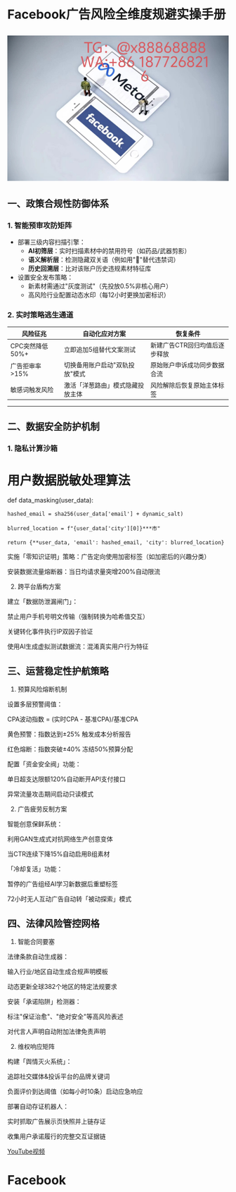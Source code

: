 # Facebook广告风险全维度规避实操手册
![替代文字](93a3c1560684534eb17a3aac0182183.jpg)
---
## 一、政策合规性防御体系
### 1. **智能预审攻防矩阵**
- 部署三级内容扫描引擎：
  - **AI初筛层**：实时扫描素材中的禁用符号（如药品/武器剪影）
  - **语义解析层**：检测隐藏双关语（例如用"🌿"替代违禁词）
  - **历史回溯层**：比对该账户历史违规素材特征库
- 设置安全发布策略：
  - 新素材需通过"灰度测试"（先投放0.5%非核心用户）
  - 高风险行业配置动态水印（每12小时更换加密标识）
### 2. **实时策略逃生通道**
| 风险征兆            | 自动化应对方案                    | 恢复条件                      |
|---------------------|-----------------------------------|------------------------------|
| CPC突然降低50%+     | 立即追加5组替代文案测试           | 新建广告CTR回归均值后逐步释放 |  
| 广告拒审率>15%      | 切换备用账户启动"双轨投放"模式     | 原始账户申诉成功同步数据合流  |  
| 敏感词触发风险      | 激活「洋葱路由」模式隐藏投放主体   | 风险解除后恢复原始主体标签    |
---
## 二、数据安全防护机制
### 1. **隐私计算沙箱**

# 用户数据脱敏处理算法

def data_masking(user_data):

    hashed_email = sha256(user_data['email'] + dynamic_salt)
    
    blurred_location = f"{user_data['city'][0]}***市"
    
    return {**user_data, 'email': hashed_email, 'city': blurred_location}
    
实施「零知识证明」策略：广告定向使用加密标签（如加密后的兴趣分类）

安装数据流量熔断器：当日均请求量突增200%自动限流

2. 跨平台盾构方案

建立「数据防泄漏闸门」：

禁止用户手机号明文传输（强制转换为哈希值交互）

关键转化事件执行IP双因子验证

使用AI生成虚拟测试数据流：混淆真实用户行为特征

三、运营稳定性护航策略
---
1. 预算风险熔断机制

设置多层预警阈值：

CPA波动指数 = (实时CPA - 基准CPA)/基准CPA

黄色预警：指数达到±25% 触发成本分析报告

红色熔断：指数突破±40% 冻结50%预算分配

配置「资金安全阀」功能：

单日超支达限额120%自动断开API支付接口

异常流量攻击期间启动只读模式

2. 广告疲劳反制方案

智能创意保鲜系统：

利用GAN生成式对抗网络生产创意变体

当CTR连续下降15%自动启用B组素材

「冷却复活」功能：

暂停的广告组经AI学习新数据后重塑标签

72小时无人互动广告自动转「被动探索」模式

四、法律风险管控网格
---
1. 智能合同要塞

法律条款自动生成器：

输入行业/地区自动生成合规声明模板

动态更新全球382个地区的特定法规要求

安装「承诺陷阱」检测器：

标注"保证治愈"、"绝对安全"等高风险表述

对代言人声明自动附加法律免责声明

2. 维权响应矩阵

构建「舆情灭火系统」：

追踪社交媒体&投诉平台的品牌关键词

负面评价到达阈值（如每小时10条）启动应急响应

部署自动存证机器人：

实时抓取广告展示页快照并上链存证

收集用户承诺履行的完整交互证据链

[YouTube视频](https://youtube.com/shorts/QIvaihA7QhY?feature=share)
# Facebook
